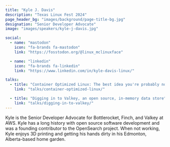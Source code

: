 ```yaml
---
title: "Kyle J. Davis"
description: "Texas Linux Fest 2024"
page_header_bg: "images/background/page-title-bg.jpg"
designation: "Senior Developer Advocate"
image: "images/speakers/kyle-j-davis.jpg"

social:
  - name: "mastodon"
    icon: "fa-brands fa-mastodon"
    link: "https://fosstodon.org/@linux_mclinuxface"

  - name: "linkedin"
    icon: "fa-brands fa-linkedin"
    link: "https://www.linkedin.com/in/kyle-davis-linux/"

talks:
  - title: "Container Optimized Linux: The best idea you're probably not using."
    link: "talks/container-optimized-linux/"

  - title: "Digging in to Valkey, an open source, in-memory data store"
    link: "talks/digging-in-to-valkey/"
---
```


Kyle is the Senior Developer Advocate for Bottlerocket, Finch, and Valkey at
AWS.  Kyle has a long history with open source software development and was a
founding contributor to the OpenSearch project.  When not working, Kyle enjoys
3D printing and getting his hands dirty in his Edmonton, Alberta-based home
garden.
